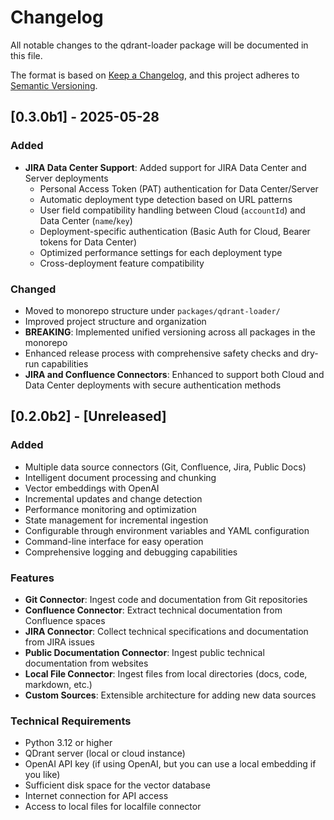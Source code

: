 # Changelog

All notable changes to the qdrant-loader package will be documented in this file.

The format is based on [Keep a Changelog](https://keepachangelog.com/en/1.0.0/),
and this project adheres to [Semantic Versioning](https://semver.org/spec/v2.0.0.html).

## [0.3.0b1] - 2025-05-28

### Added

- **JIRA Data Center Support**: Added support for JIRA Data Center and Server deployments
  - Personal Access Token (PAT) authentication for Data Center/Server
  - Automatic deployment type detection based on URL patterns
  - User field compatibility handling between Cloud (`accountId`) and Data Center (`name`/`key`)
  - Deployment-specific authentication (Basic Auth for Cloud, Bearer tokens for Data Center)
  - Optimized performance settings for each deployment type
  - Cross-deployment feature compatibility

### Changed

- Moved to monorepo structure under `packages/qdrant-loader/`
- Improved project structure and organization
- **BREAKING**: Implemented unified versioning across all packages in the monorepo
- Enhanced release process with comprehensive safety checks and dry-run capabilities
- **JIRA and Confluence Connectors**: Enhanced to support both Cloud and Data Center deployments with secure authentication methods

## [0.2.0b2] - [Unreleased]

### Added

- Multiple data source connectors (Git, Confluence, Jira, Public Docs)
- Intelligent document processing and chunking
- Vector embeddings with OpenAI
- Incremental updates and change detection
- Performance monitoring and optimization
- State management for incremental ingestion
- Configurable through environment variables and YAML configuration
- Command-line interface for easy operation
- Comprehensive logging and debugging capabilities

### Features

- **Git Connector**: Ingest code and documentation from Git repositories
- **Confluence Connector**: Extract technical documentation from Confluence spaces
- **JIRA Connector**: Collect technical specifications and documentation from JIRA issues
- **Public Documentation Connector**: Ingest public technical documentation from websites
- **Local File Connector**: Ingest files from local directories (docs, code, markdown, etc.)
- **Custom Sources**: Extensible architecture for adding new data sources

### Technical Requirements

- Python 3.12 or higher
- QDrant server (local or cloud instance)
- OpenAI API key (if using OpenAI, but you can use a local embedding if you like)
- Sufficient disk space for the vector database
- Internet connection for API access
- Access to local files for localfile connector
